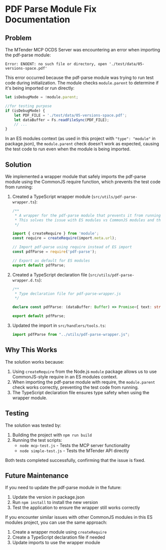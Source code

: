 # PDF Parse Module Fix Documentation

## Problem

The MTender MCP OCDS Server was encountering an error when importing the pdf-parse module:

```
Error: ENOENT: no such file or directory, open './test/data/05-versions-space.pdf'
```

This error occurred because the pdf-parse module was trying to run test code during initialization. The module checks `module.parent` to determine if it's being imported or run directly:

```javascript
let isDebugMode = !module.parent; 

//for testing purpose
if (isDebugMode) {
    let PDF_FILE = './test/data/05-versions-space.pdf';
    let dataBuffer = Fs.readFileSync(PDF_FILE);
    // ...
}
```

In an ES modules context (as used in this project with `"type": "module"` in package.json), the `module.parent` check doesn't work as expected, causing the test code to run even when the module is being imported.

## Solution

We implemented a wrapper module that safely imports the pdf-parse module using the CommonJS require function, which prevents the test code from running:

1. Created a TypeScript wrapper module (`src/utils/pdf-parse-wrapper.ts`):
   ```typescript
   /**
    * A wrapper for the pdf-parse module that prevents it from running test code during initialization.
    * This solves the issue with ES modules vs CommonJS modules and the module.parent check.
    */

   import { createRequire } from 'module';
   const require = createRequire(import.meta.url);

   // Import pdf-parse using require instead of ES import
   const pdfParse = require('pdf-parse');

   // Export as default for ES modules
   export default pdfParse;
   ```

2. Created a TypeScript declaration file (`src/utils/pdf-parse-wrapper.d.ts`):
   ```typescript
   /**
    * Type declaration file for pdf-parse-wrapper.js
    */

   declare const pdfParse: (dataBuffer: Buffer) => Promise<{ text: string }>;

   export default pdfParse;
   ```

3. Updated the import in `src/handlers/tools.ts`:
   ```typescript
   import pdfParse from "../utils/pdf-parse-wrapper.js";
   ```

## Why This Works

The solution works because:

1. Using `createRequire` from the Node.js `module` package allows us to use CommonJS-style require in an ES modules context.
2. When importing the pdf-parse module with require, the `module.parent` check works correctly, preventing the test code from running.
3. The TypeScript declaration file ensures type safety when using the wrapper module.

## Testing

The solution was tested by:

1. Building the project with `npm run build`
2. Running the test scripts:
   - `node mcp-test.js` - Tests the MCP server functionality
   - `node simple-test.js` - Tests the MTender API directly

Both tests completed successfully, confirming that the issue is fixed.

## Future Maintenance

If you need to update the pdf-parse module in the future:

1. Update the version in package.json
2. Run `npm install` to install the new version
3. Test the application to ensure the wrapper still works correctly

If you encounter similar issues with other CommonJS modules in this ES modules project, you can use the same approach:

1. Create a wrapper module using `createRequire`
2. Create a TypeScript declaration file if needed
3. Update imports to use the wrapper module